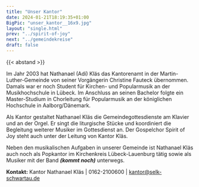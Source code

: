 ```yaml
---
title: "Unser Kantor"
date: 2024-01-21T18:19:35+01:00
BigPic: "unser_kantor__16x9.jpg"
layout: "single.html"
prev: "../spirit-of-joy"
next: "../gemeindekreise"
draft: false
---
```

{{< abstand >}}

Im Jahr 2003 hat Nathanael (Adi) Kläs das Kantorenamt in der
Martin-Luther-Gemeinde von seiner Vorgängerin Christine Fauteck übernommen.
Damals war er noch Student für Kirchen- und Popularmusik an der Musikhochschule
in Lübeck. Im Anschluss an seinen Bachelor folgte ein Master-Studium in
Chorleitung für Popularmusik an der königlichen Hochschule in Aalborg/Dänemark.

Als Kantor gestaltet Nathanael Kläs die Gemeindegottesdienste am Klavier und an
der Orgel. Er singt die liturgische Stücke und koordiniert die Begleitung
weiterer Musiker im Gottesdienst an. Der Gospelchor Spirit of Joy steht auch
unter der Leitung von Kantor Kläs.

Neben den musikalischen Aufgaben in unserer Gemeinde ist Nathanael Kläs auch
noch als Popkantor im Kirchenkreis Lübeck-Lauenburg tätig sowie als Musiker mit
der Band ___(kommt noch)___ unterwegs.

__Kontakt:__ Kantor Nathanael Kläs | 0162-2100600 | kantor@selk-schwartau.de
